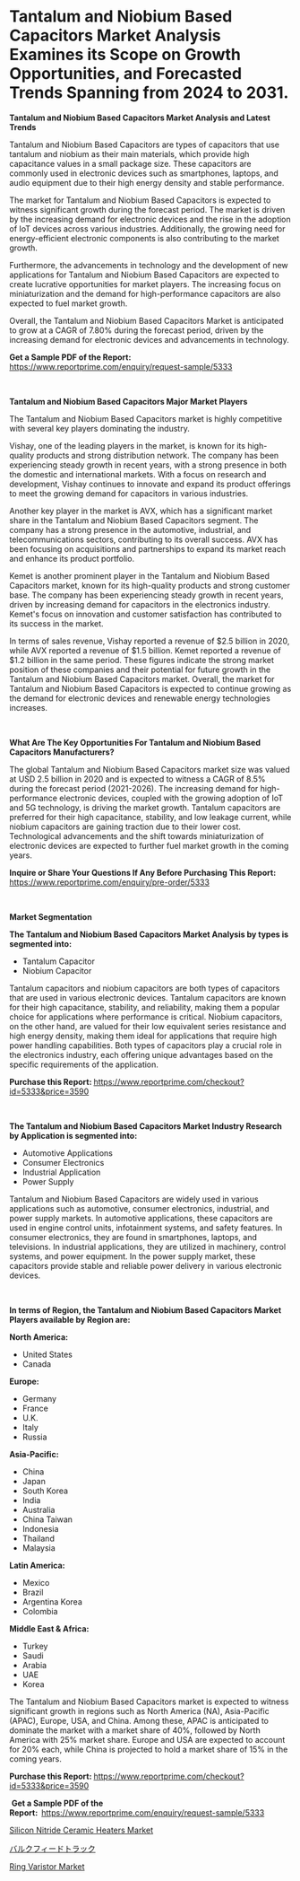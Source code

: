 <p><h1>Tantalum and Niobium Based Capacitors Market Analysis Examines its Scope on Growth Opportunities, and Forecasted Trends Spanning from 2024 to 2031.</h1></p><p><strong>Tantalum and Niobium Based Capacitors Market Analysis and Latest Trends</strong></p>
<p><p>Tantalum and Niobium Based Capacitors are types of capacitors that use tantalum and niobium as their main materials, which provide high capacitance values in a small package size. These capacitors are commonly used in electronic devices such as smartphones, laptops, and audio equipment due to their high energy density and stable performance.</p><p>The market for Tantalum and Niobium Based Capacitors is expected to witness significant growth during the forecast period. The market is driven by the increasing demand for electronic devices and the rise in the adoption of IoT devices across various industries. Additionally, the growing need for energy-efficient electronic components is also contributing to the market growth.</p><p>Furthermore, the advancements in technology and the development of new applications for Tantalum and Niobium Based Capacitors are expected to create lucrative opportunities for market players. The increasing focus on miniaturization and the demand for high-performance capacitors are also expected to fuel market growth.</p><p>Overall, the Tantalum and Niobium Based Capacitors Market is anticipated to grow at a CAGR of 7.80% during the forecast period, driven by the increasing demand for electronic devices and advancements in technology.</p></p>
<p><strong>Get a Sample PDF of the Report:&nbsp;</strong> <a href="https://www.reportprime.com/enquiry/request-sample/5333">https://www.reportprime.com/enquiry/request-sample/5333</a></p>
<p>&nbsp;</p>
<p><strong>Tantalum and Niobium Based Capacitors Major Market Players</strong></p>
<p><p>The Tantalum and Niobium Based Capacitors market is highly competitive with several key players dominating the industry. </p><p>Vishay, one of the leading players in the market, is known for its high-quality products and strong distribution network. The company has been experiencing steady growth in recent years, with a strong presence in both the domestic and international markets. With a focus on research and development, Vishay continues to innovate and expand its product offerings to meet the growing demand for capacitors in various industries.</p><p>Another key player in the market is AVX, which has a significant market share in the Tantalum and Niobium Based Capacitors segment. The company has a strong presence in the automotive, industrial, and telecommunications sectors, contributing to its overall success. AVX has been focusing on acquisitions and partnerships to expand its market reach and enhance its product portfolio.</p><p>Kemet is another prominent player in the Tantalum and Niobium Based Capacitors market, known for its high-quality products and strong customer base. The company has been experiencing steady growth in recent years, driven by increasing demand for capacitors in the electronics industry. Kemet's focus on innovation and customer satisfaction has contributed to its success in the market.</p><p>In terms of sales revenue, Vishay reported a revenue of $2.5 billion in 2020, while AVX reported a revenue of $1.5 billion. Kemet reported a revenue of $1.2 billion in the same period. These figures indicate the strong market position of these companies and their potential for future growth in the Tantalum and Niobium Based Capacitors market. Overall, the market for Tantalum and Niobium Based Capacitors is expected to continue growing as the demand for electronic devices and renewable energy technologies increases.</p></p>
<p>&nbsp;</p>
<p><strong>What Are The Key Opportunities For Tantalum and Niobium Based Capacitors Manufacturers?</strong></p>
<p><p>The global Tantalum and Niobium Based Capacitors market size was valued at USD 2.5 billion in 2020 and is expected to witness a CAGR of 8.5% during the forecast period (2021-2026). The increasing demand for high-performance electronic devices, coupled with the growing adoption of IoT and 5G technology, is driving the market growth. Tantalum capacitors are preferred for their high capacitance, stability, and low leakage current, while niobium capacitors are gaining traction due to their lower cost. Technological advancements and the shift towards miniaturization of electronic devices are expected to further fuel market growth in the coming years.</p></p>
<p><strong>Inquire or Share Your Questions If Any Before Purchasing This Report:</strong> <a href="https://www.reportprime.com/enquiry/pre-order/5333">https://www.reportprime.com/enquiry/pre-order/5333</a></p>
<p>&nbsp;</p>
<p><strong>Market Segmentation</strong></p>
<p><strong>The Tantalum and Niobium Based Capacitors Market Analysis by types is segmented into:</strong></p>
<p><ul><li>Tantalum Capacitor</li><li>Niobium Capacitor</li></ul></p>
<p><p>Tantalum capacitors and niobium capacitors are both types of capacitors that are used in various electronic devices. Tantalum capacitors are known for their high capacitance, stability, and reliability, making them a popular choice for applications where performance is critical. Niobium capacitors, on the other hand, are valued for their low equivalent series resistance and high energy density, making them ideal for applications that require high power handling capabilities. Both types of capacitors play a crucial role in the electronics industry, each offering unique advantages based on the specific requirements of the application.</p></p>
<p><strong>Purchase this Report:&nbsp;</strong><a href="https://www.reportprime.com/checkout?id=5333&price=3590">https://www.reportprime.com/checkout?id=5333&price=3590</a></p>
<p>&nbsp;</p>
<p><strong>The Tantalum and Niobium Based Capacitors Market Industry Research by Application is segmented into:</strong></p>
<p><ul><li>Automotive Applications</li><li>Consumer Electronics</li><li>Industrial Application</li><li>Power Supply</li></ul></p>
<p><p>Tantalum and Niobium Based Capacitors are widely used in various applications such as automotive, consumer electronics, industrial, and power supply markets. In automotive applications, these capacitors are used in engine control units, infotainment systems, and safety features. In consumer electronics, they are found in smartphones, laptops, and televisions. In industrial applications, they are utilized in machinery, control systems, and power equipment. In the power supply market, these capacitors provide stable and reliable power delivery in various electronic devices.</p></p>
<p>&nbsp;</p>
<p><strong>In terms of Region, the Tantalum and Niobium Based Capacitors Market Players available by Region are:</strong></p>
<p>
    <p> <strong> North America: </strong>
        <ul>
            <li>United States</li>
            <li>Canada</li>
        </ul>
        </p> 
    <p> <strong> Europe: </strong>
        <ul>
            <li>Germany</li>
            <li>France</li>
            <li>U.K.</li>
            <li>Italy</li>
            <li>Russia</li>
        </ul>
        </p> 
    <p> <strong> Asia-Pacific: </strong>
        <ul>
            <li>China</li>
            <li>Japan</li>
            <li>South Korea</li>
            <li>India</li>
            <li>Australia</li>
            <li>China Taiwan</li>
            <li>Indonesia</li>
            <li>Thailand</li>
            <li>Malaysia</li>
        </ul>
        </p> 
    <p> <strong> Latin America: </strong>
        <ul>
            <li>Mexico</li>
            <li>Brazil</li>
            <li>Argentina Korea</li>
            <li>Colombia</li>
        </ul>
        </p> 
    <p> <strong> Middle East & Africa: </strong>
        <ul>
            <li>Turkey</li>
            <li>Saudi</li>
            <li>Arabia</li>
            <li>UAE</li>
            <li>Korea</li>
        </ul>
    </p>
    </p>
<p><p>The Tantalum and Niobium Based Capacitors market is expected to witness significant growth in regions such as North America (NA), Asia-Pacific (APAC), Europe, USA, and China. Among these, APAC is anticipated to dominate the market with a market share of 40%, followed by North America with 25% market share. Europe and USA are expected to account for 20% each, while China is projected to hold a market share of 15% in the coming years.</p></p>
<p><strong>Purchase this Report: </strong><a href="https://www.reportprime.com/checkout?id=5333&price=3590">https://www.reportprime.com/checkout?id=5333&price=3590</a></p>
<p>&nbsp;<strong>Get a Sample PDF of the Report:&nbsp;&nbsp;</strong><a href="https://www.reportprime.com/enquiry/request-sample/5333">https://www.reportprime.com/enquiry/request-sample/5333</a></p>
<p><strong></strong></p>
<p><p><a href="https://github.com/singletonthaxterkelliehr2df/Market-Research-Report-List-1/blob/main/silicon-nitride-ceramic-heaters-market.md">Silicon Nitride Ceramic Heaters Market</a></p><p><a href="https://medium.com/@josephmiller1959/%E3%83%90%E3%83%AB%E3%82%AF%E3%83%95%E3%82%A3%E3%83%BC%E3%83%89%E3%83%88%E3%83%A9%E3%83%83%E3%82%AF%E5%B8%82%E5%A0%B4-2031%E5%B9%B4%E3%81%BE%E3%81%A7%E3%81%AE%E3%83%88%E3%83%AC%E3%83%B3%E3%83%89-%E4%BA%88%E6%B8%AC-%E7%AB%B6%E4%BA%89%E5%88%86%E6%9E%90-9cb900c52a29">バルクフィードトラック</a></p><p><a href="https://github.com/kufem1/Market-Research-Report-List-2/blob/main/ring-varistor-market.md">Ring Varistor Market</a></p></p>